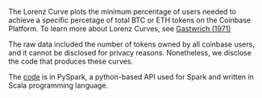 The Lorenz Curve plots the minimum percentage of users needed to achieve a specific percetage of total BTC or ETH tokens on the Coinbase Platform. To learn more about Lorenz Curves, see [Gastwrich (1971)](https://www.jstor.org/stable/1909675)

The raw data included the number of tokens owned by all coinbase users, and it cannot be disclosed for privacy reasons. Nonetheless, we disclose the code that produces these curves.

The [code](Lorenz_Curve.py) is in PySpark, a python-based API used for Spark and written in Scala programming language. 
